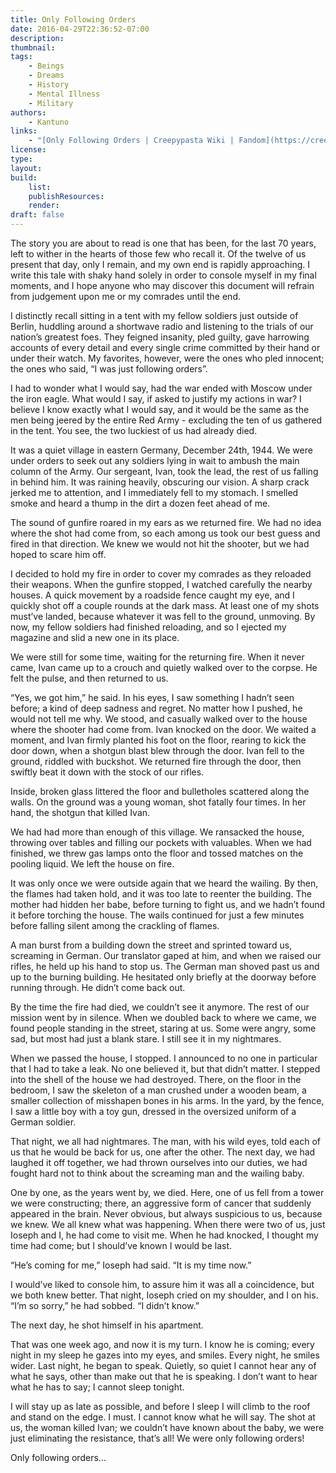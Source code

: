 ```yaml
---
title: Only Following Orders
date: 2016-04-29T22:36:52-07:00
description:
thumbnail:
tags:
    - Beings
    - Dreams
    - History
    - Mental Illness
    - Military
authors:
    - Kantuno
links:
    - "[Only Following Orders | Creepypasta Wiki | Fandom](https://creepypasta.fandom.com/wiki/Only_Following_Orders)"
license:
type:
layout:
build:
    list:
    publishResources:
    render:
draft: false
---
```


<section>

The story you are about to read is one that has been, for the last 70 years, left to wither in the hearts of those few who recall it. Of the twelve of us present that day, only I remain, and my own end is rapidly approaching. I write this tale with shaky hand solely in order to console myself in my final moments, and I hope anyone who may discover this document will refrain from judgement upon me or my comrades until the end.

I distinctly recall sitting in a tent with my fellow soldiers just outside of Berlin, huddling around a shortwave radio and listening to the trials of our nation’s greatest foes. They feigned insanity, pled guilty, gave harrowing accounts of every detail and every single crime committed by their hand or under their watch. My favorites, however, were the ones who pled innocent; the ones who said, “I was just following orders”.

I had to wonder what I would say, had the war ended with Moscow under the iron eagle. What would I say, if asked to justify my actions in war? I believe I know exactly what I would say, and it would be the same as the men being jeered by the entire Red Army - excluding the ten of us gathered in the tent. You see, the two luckiest of us had already died.

It was a quiet village in eastern Germany, December 24th, 1944. We were under orders to seek out any soldiers lying in wait to ambush the main column of the Army. Our sergeant, Ivan, took the lead, the rest of us falling in behind him. It was raining heavily, obscuring our vision. A sharp crack jerked me to attention, and I immediately fell to my stomach. I smelled smoke and heard a thump in the dirt a dozen feet ahead of me.

The sound of gunfire roared in my ears as we returned fire. We had no idea where the shot had come from, so each among us took our best guess and fired in that direction. We knew we would not hit the shooter, but we had hoped to scare him off.

I decided to hold my fire in order to cover my comrades as they reloaded their weapons. When the gunfire stopped, I watched carefully the nearby houses. A quick movement by a roadside fence caught my eye, and I quickly shot off a couple rounds at the dark mass. At least one of my shots must’ve landed, because whatever it was fell to the ground, unmoving. By now, my fellow soldiers had finished reloading, and so I ejected my magazine and slid a new one in its place.

We were still for some time, waiting for the returning fire. When it never came, Ivan came up to a crouch and quietly walked over to the corpse. He felt the pulse, and then returned to us.

“Yes, we got him,” he said. In his eyes, I saw something I hadn’t seen before; a kind of deep sadness and regret. No matter how I pushed, he would not tell me why. We stood, and casually walked over to the house where the shooter had come from. Ivan knocked on the door. We waited a moment, and Ivan firmly planted his foot on the floor, rearing to kick the door down, when a shotgun blast blew through the door. Ivan fell to the ground, riddled with buckshot. We returned fire through the door, then swiftly beat it down with the stock of our rifles.

Inside, broken glass littered the floor and bulletholes scattered along the walls. On the ground was a young woman, shot fatally four times. In her hand, the shotgun that killed Ivan.

We had had more than enough of this village. We ransacked the house, throwing over tables and filling our pockets with valuables. When we had finished, we threw gas lamps onto the floor and tossed matches on the pooling liquid. We left the house on fire.

It was only once we were outside again that we heard the wailing. By then, the flames had taken hold, and it was too late to reenter the building. The mother had hidden her babe, before turning to fight us, and we hadn’t found it before torching the house. The wails continued for just a few minutes before falling silent among the crackling of flames.

A man burst from a building down the street and sprinted toward us, screaming in German. Our translator gaped at him, and when we raised our rifles, he held up his hand to stop us. The German man shoved past us and up to the burning building. He hesitated only briefly at the doorway before running through. He didn’t come back out.

By the time the fire had died, we couldn’t see it anymore. The rest of our mission went by in silence. When we doubled back to where we came, we found people standing in the street, staring at us. Some were angry, some sad, but most had just a blank stare. I still see it in my nightmares.

When we passed the house, I stopped. I announced to no one in particular that I had to take a leak. No one believed it, but that didn’t matter. I stepped into the shell of the house we had destroyed. There, on the floor in the bedroom, I saw the skeleton of a man crushed under a wooden beam, a smaller collection of misshapen bones in his arms. In the yard, by the fence, I saw a little boy with a toy gun, dressed in the oversized uniform of a German soldier.

That night, we all had nightmares. The man, with his wild eyes, told each of us that he would be back for us, one after the other. The next day, we had laughed it off together, we had thrown ourselves into our duties, we had fought hard not to think about the screaming man and the wailing baby.

One by one, as the years went by, we died. Here, one of us fell from a tower we were constructing; there, an aggressive form of cancer that suddenly appeared in the brain. Never obvious, but always suspicious to us, because we knew. We all knew what was happening. When there were two of us, just Ioseph and I, he had come to visit me. When he had knocked, I thought my time had come; but I should’ve known I would be last.

“He’s coming for me,” Ioseph had said. “It is my time now.”

I would’ve liked to console him, to assure him it was all a coincidence, but we both knew better. That night, Ioseph cried on my shoulder, and I on his. “I’m so sorry,” he had sobbed. “I didn’t know.”

The next day, he shot himself in his apartment.

That was one week ago, and now it is my turn. I know he is coming; every night in my sleep he gazes into my eyes, and smiles. Every night, he smiles wider. Last night, he began to speak. Quietly, so quiet I cannot hear any of what he says, other than make out that he is speaking. I don’t want to hear what he has to say; I cannot sleep tonight.

I will stay up as late as possible, and before I sleep I will climb to the roof and stand on the edge. I must. I cannot know what he will say. The shot at us, the woman killed Ivan; we couldn’t have known about the baby, we were just eliminating the resistance, that’s all! We were only following orders!

Only following orders...

</section>
